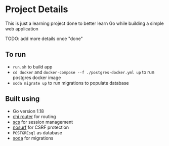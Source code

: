# Project Details

This is just a learning project done to better learn Go while building a simple web application

TODO: add more details once "done"

## To run

- `run.sh` to build app
- `cd docker` and `docker-compose --f ./postgres-docker.yml up` to run postgres docker image
- `soda migrate up` to run migrations to populate database

## Built using

- Go version 1.18
- [chi router](github.com/go-chi/chi) for routing
- [scs](github.com/alexedwards/scs) for session management
- [nosurf](github.com/justinas/nosurf) for CSRF protection
- `POSTGREsql` as database
- [soda](https://gobuffalo.io/documentation/database/soda/) for migrations